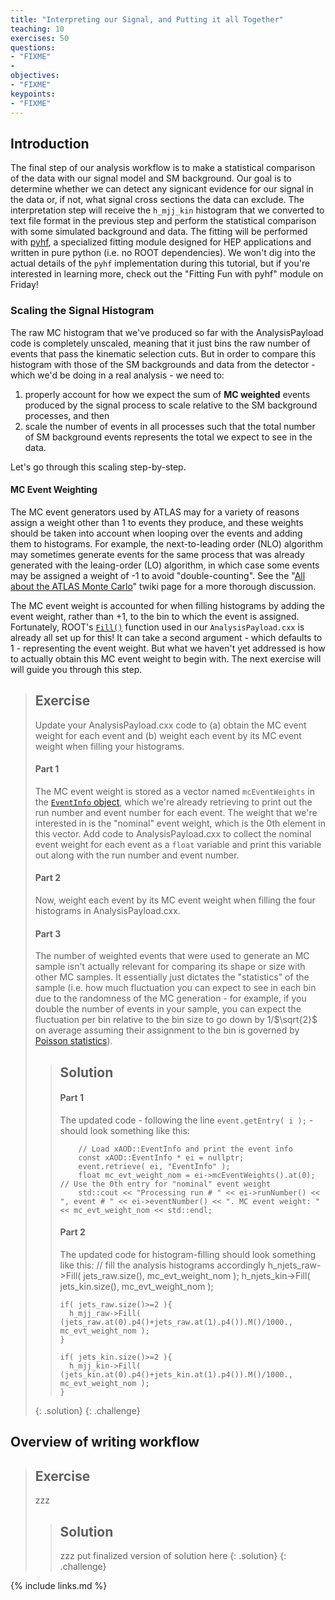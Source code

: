 ```yaml
---
title: "Interpreting our Signal, and Putting it all Together"
teaching: 10
exercises: 50
questions:
- "FIXME"
- 
objectives:
- "FIXME"
keypoints:
- "FIXME"
---
```


## Introduction

The final step of our analysis workflow is to make a statistical comparison of the data with our signal model and SM background. Our goal is to determine whether we can detect any signicant evidence for our signal in the data or, if not, what signal cross sections the data can exclude. The interpretation step will receive the `h_mjj_kin` histogram that we converted to text file format in the previous step and perform the statistical comparison with some simulated background and data. The fitting will be performed with [pyhf](https://diana-hep.org/pyhf/), a specialized fitting module designed for HEP applications and written in pure python (i.e. no ROOT dependencies). We won't dig into the actual details of the `pyhf` implementation during this tutorial, but if you're interested in learning more, check out the "Fitting Fun with pyhf" module on Friday!


### Scaling the Signal Histogram

The raw MC histogram that we've produced so far with the AnalysisPayload code is completely unscaled, meaning that it just bins the raw number of events that pass the kinematic selection cuts. But in order to compare this histogram with those of the SM backgrounds and data from the detector - which we'd be doing in a real analysis - we need to:

1. properly account for how we expect the sum of **MC weighted** events produced by the signal process to scale relative to the SM background processes, and then
2. scale the number of events in all processes such that the total number of SM background events represents the total we expect to see in the data. 

Let's go through this scaling step-by-step.

#### MC Event Weighting

The MC event generators used by ATLAS may for a variety of reasons assign a weight other than 1 to events they produce, and these weights should be taken into account when looping over the events and adding them to histograms. For example, the next-to-leading order (NLO) algorithm may sometimes generate events for the same process that was already generated with the leaing-order (LO) algorithm, in which case some events may be assigned a weight of -1 to avoid "double-counting". See the "[All about the ATLAS Monte Carlo](https://twiki.cern.ch/twiki/bin/view/AtlasProtected/PhysicsAnalysisWorkBookRel20MC)" twiki page for a more thorough discussion. 

The MC event weight is accounted for when filling histograms by adding the event weight, rather than +1, to the bin to which the event is assigned. Fortunately, ROOT's [`Fill()`](https://root.cern.ch/doc/master/classTH1.html#a498de8e0804e75fc75e62dc14a3bb62d) function used in our `AnalysisPayload.cxx` is already all set up for this! It can take a second argument - which defaults to 1 - representing the event weight. But what we haven't yet addressed is how to actually obtain this MC event weight to begin with. The next exercise will will guide you through this step. 

> ## Exercise
> Update your AnalysisPayload.cxx code to (a) obtain the MC event weight for each event and (b) weight each event by its MC event weight when filling your histograms.
>
> #### Part 1 
> The MC event weight is stored as a vector named `mcEventWeights` in the [`EventInfo` object](proquest-safaribooksonline-com.ezproxy.library.uvic.ca/), which we're already retrieving to print out the run number and event number for each event. The weight that we're interested in is the "nominal" event weight, which is the 0th element in this vector. Add code to AnalysisPayload.cxx to collect the nominal event weight for each event as a `float` variable and print this variable out along with the run number and event number.
> 
> #### Part 2
> Now, weight each event by its MC event weight when filling the four histograms in AnalysisPayload.cxx.
> 
> #### Part 3
> The number of weighted events that were used to generate an MC sample isn't actually relevant for comparing its shape or size with other MC samples. It essentially just dictates the "statistics" of the sample (i.e. how much fluctuation you can expect to see in each bin due to the randomness of the MC generation - for example, if you double the number of events in your sample, you can expect the fluctuation per bin relative to the bin size to go down by 1/$\sqrt{2}$ on average assuming their assignment to the bin is governed by [Poisson statistics](https://stattrek.com/probability-distributions/poisson.aspx)).
> 
> > ## Solution
> > #### Part 1
> > The updated code - following the line `event.getEntry( i );` - should look something like this:
> > ~~~
> >     // Load xAOD::EventInfo and print the event info
> >     const xAOD::EventInfo * ei = nullptr;
> >     event.retrieve( ei, "EventInfo" );
> >     float mc_evt_weight_nom = ei->mcEventWeights().at(0);    // Use the 0th entry for "nominal" event weight
> >     std::cout << "Processing run # " << ei->runNumber() << ", event # " << ei->eventNumber() << ". MC event weight: " << mc_evt_weight_nom << std::endl;
> > ~~~
> > 
> > #### Part 2
> > The updated code for histogram-filling should look something like this:
> >     // fill the analysis histograms accordingly
> >     h_njets_raw->Fill( jets_raw.size(), mc_evt_weight_nom );
> >     h_njets_kin->Fill( jets_kin.size(), mc_evt_weight_nom );
> >
> >     if( jets_raw.size()>=2 ){
> >       h_mjj_raw->Fill( (jets_raw.at(0).p4()+jets_raw.at(1).p4()).M()/1000., mc_evt_weight_nom );
> >     }
> > 
> >     if( jets_kin.size()>=2 ){
> >       h_mjj_kin->Fill( (jets_kin.at(0).p4()+jets_kin.at(1).p4()).M()/1000., mc_evt_weight_nom );
> >     }
> {: .solution}
{: .challenge}

## Overview of writing workflow

> ## Exercise
> zzz
> > ## Solution
> > zzz put finalized version of solution here
> {: .solution}
{: .challenge}



{% include links.md %}

